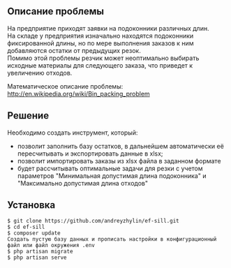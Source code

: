 ## Описание проблемы

На предприятие приходят заявки на подоконники различных длин.  
На складе у предприятия изначально находятся подоконники фиксированной длины, но по мере выполнения заказов к ним добавляются остатки от предыдущих резок.  
Помимо этой проблемы резчик может неоптимально выбирать исходные материалы для следующего заказа, что приведет к увеличению отходов.  

Математическое описание проблемы: http://en.wikipedia.org/wiki/Bin_packing_problem

## Решение

Необходимо создать инструмент, который:  
* позволит заполнить базу остатков, в дальнейшем автоматически её пересчитывать и экспортировать данные в xlsx;  
* позволит импортировать заказы из xlsx файла в заданном формате  
* будет рассчитывать оптимальные задачи для резки с учетом параметров "Минимальная допустимая длина подоконника" и "Максимально допустимая длина отходов"  

## Установка

```
$ git clone https://github.com/andreyzhylin/ef-sill.git
$ cd ef-sill
$ composer update
Создать пустую базу данных и прописать настройки в конфигурационный файл или файл окружения .env
$ php artisan migrate
$ php artisan serve
```
